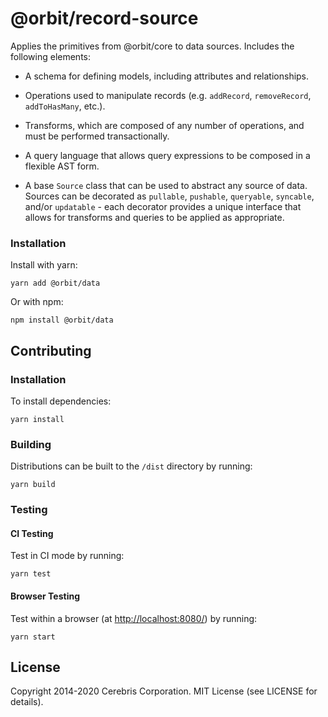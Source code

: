 # @orbit/record-source

Applies the primitives from @orbit/core to data sources. Includes the following
elements:

- A schema for defining models, including attributes and relationships.

- Operations used to manipulate records (e.g. `addRecord`, `removeRecord`,
  `addToHasMany`, etc.).

- Transforms, which are composed of any number of operations, and must be
  performed transactionally.

- A query language that allows query expressions to be composed in a flexible
  AST form.

- A base `Source` class that can be used to abstract any source of data.
  Sources can be decorated as `pullable`, `pushable`, `queryable`, `syncable`,
  and/or `updatable` - each decorator provides a unique interface that allows
  for transforms and queries to be applied as appropriate.

### Installation

Install with yarn:

```
yarn add @orbit/data
```

Or with npm:

```
npm install @orbit/data
```

## Contributing

### Installation

To install dependencies:

```
yarn install
```

### Building

Distributions can be built to the `/dist` directory by running:

```
yarn build
```

### Testing

#### CI Testing

Test in CI mode by running:

```
yarn test
```

#### Browser Testing

Test within a browser
(at [http://localhost:8080/](http://localhost:8080/)) by running:

```
yarn start
```

## License

Copyright 2014-2020 Cerebris Corporation. MIT License (see LICENSE for details).
